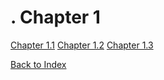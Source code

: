 .
Chapter 1
===

[Chapter 1.1](Chpt_1.1.md)
[Chapter 1.2](Chpt_1.2.md)
[Chapter 1.3](Chpt_1.3.md)

[Back to Index](Index.md)